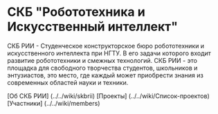 СКБ "Робототехника и Искусственный интеллект"
=============================================

СКБ РИИ - Студенческое конструкторское бюро робототехники и искусственного интеллекта при НГТУ. В его задачи которого входит развитие робототехники и смежных технологий. СКБ РИИ - это площадка для свободного творчества студентов, школьников и энтузиастов, это место, где каждый может приобрести знания из современных областей науки и техники.

[Об СКБ РИИ] (../../wiki/skbrii)
[Проекты] (../../wiki/Список-проектов)
[Участники] (../../wiki/members)
